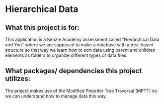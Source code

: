# Hierarchical Data
## What this project is for:
This application is a Kenzie Academy assessment called "Hierarchical Data and You" where we are supposed to make a database with a tree-based structure so that way we learn how to sort data using parent and children elements as folders to organize different types of data files.

## What packages/ dependencies this project utilizes:
The project makes use of the Modified Preorder Tree Traversal (MPTT) so we can understand how to manage data this way.